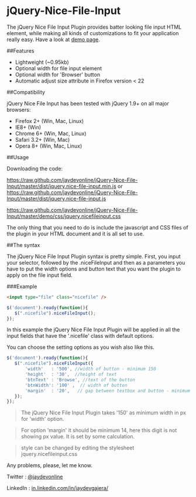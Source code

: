 jQuery-Nice-File-Input
======================

The jQuery Nice File Input Plugin provides batter looking file input HTML element, while making all kinds of customizations to fit your application really easy.
Have a look at <a href="http://jaydevgajera.com/nice-file-input/" target="_blank" >demo page</a>. 

##Features

* Lightweight (~0.95kb)
* Optional width for file input element
* Optional width for 'Browser' button
* Automatic adjust size attribute in Firefox version < 22     

##Compatibility

jQuery Nice File Input has been tested with jQuery 1.9+ on all major browsers:

* Firefox 2+ (Win, Mac, Linux)
* IE8+ (Win)
* Chrome 6+ (Win, Mac, Linux)
* Safari 3.2+ (Win, Mac)
* Opera 8+ (Win, Mac, Linux)


##Usage

Downloading the code:

https://raw.github.com/jaydevonline/jQuery-Nice-File-Input/master/dist/jquery.nice-file-input.min.js
or
https://raw.github.com/jaydevonline/jQuery-Nice-File-Input/master/dist/jquery.nice-file-input.js

https://raw.github.com/jaydevonline/jQuery-Nice-File-Input/master/demo/css/jquery.nicefileinput.css

The only thing that you need to do is include the javascript and CSS files of the plugin in your HTML document and it is all set to use.

##The syntax

The jQuery Nice File Input Plugin syntax is pretty simple. 
First, you input your  selector, followed by the .niceFileInput and then as a parameters you have to put the width options and button text that you want the plugin to apply on the file input field.

###Example

 ```HTML
<input type="file" class="nicefile" />
 ```


 ```javascript
$('document').ready(function(){		
	$(".nicefile").niceFileInput();				
});	
 ```
In this example the jQuery Nice File Input Plugin  will be applied in all the input fields that have the '.nicefile' class with default options.

You can choose the setting options as you wish also like this.

 ```javascript
$('document').ready(function(){					
	$(".nicefile").niceFileInput({
		'width'   : '500', //width of button - minimum 150
		'height'  : '30',  //height of text
		'btnText' : 'Browse', //text of the button     
		'btnWidth': '100' ,  // width of button
	    'margin'  : '20',	// gap between textbox and button - minimum 14 		  
	});				
});
 ```

> The jQuery Nice File Input Plugin takes '150' as minimum width in px for 'width' option.

> For option 'margin' it should be minimum  14, here this digit is not showing px value. It is set by some calculation.

> style can be changed by editing the stylesheet jquery.nicefileinput.css


Any problems, please, let me know. 

Twitter  : <a href="https://twitter.com/jaydevonline" target="_blank" >@jaydevonline</a>

LinkedIn : <a href="in.linkedin.com/in/jaydevgajera/" target="_blank"> in.linkedin.com/in/jaydevgajera/ </a>









 









